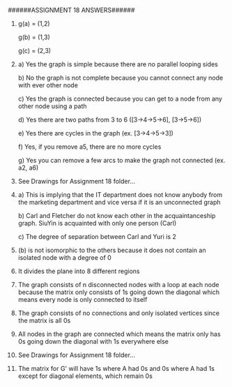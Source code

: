 ######ASSIGNMENT 18 ANSWERS######
			
1.	g(a) = (1,2)

	g(b) = (1,3)

	g(c) = (2,3)

2.	a)	Yes the graph is simple because there are no parallel looping 			sides

	b)	No the graph is not complete because you cannot connect any 		node with ever other node

	c)	Yes the graph is connected because you can get to a node from 		any other node using a path

	d)	Yes there are two paths from 3 to 6 ([3->4->5->6], 					[3->5->6])

	e)	Yes there are cycles in the graph (ex. [3->4->5->3])

	f)	Yes, if you remove a5, there are no more cycles

	g)	Yes you can remove a few arcs to make the graph not connected 		(ex. a2, a6)

5.	See Drawings for Assignment 18 folder...

9.	a)	This is implying that the IT department does not know anybody 			from the marketing department and vice versa if it is an 				unconnected graph

	b)	Carl and Fletcher do not know each other in the 					acquaintanceship graph. SiuYin is acquainted with only one 			person (Carl)

	c)	The degree of separation between Carl and Yuri is 2

13.	(b) is not isomorphic to the others because it does not contain an 		isolated node with a degree of 0

30.	It divides the plane into 8 different regions

49.	The graph consists of n disconnected nodes with a loop at each node 	because the matrix only consists of 1s going down the diagonal 			which means every node is only connected to itself

50.	The graph consists of no connections and only isolated vertices 		since the matrix is all 0s

51.	All nodes in the graph are connected which means the matrix only 		has 0s going down the diagonal with 1s everywhere else

65.	See Drawings for Assignment 18 folder...

71.	The matrix for G' will have 1s where A had 0s and 0s where A had 1s 	except for diagonal elements, which remain 0s